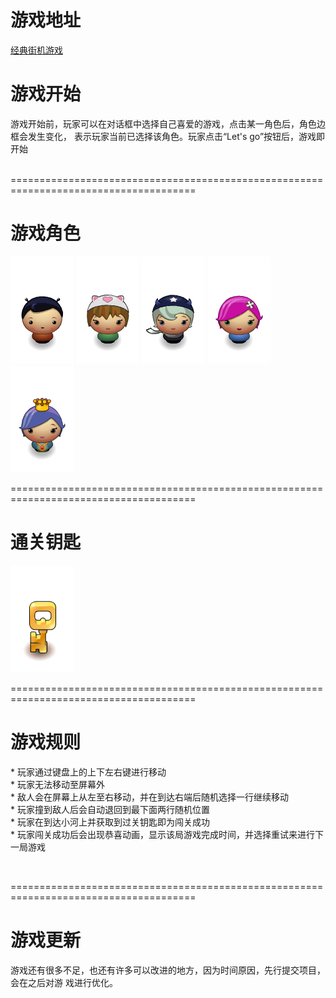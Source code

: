 <h1>游戏地址</h1>
<a href="https://supjoeeeeeey.github.io/Udacity/Project2/index.html">经典街机游戏</a>
<br>
<h1>游戏开始</h1>
<p>
	游戏开始前，玩家可以在对话框中选择自己喜爱的游戏，点击某一角色后，角色边框会发生变化，
	表示玩家当前已选择该角色。玩家点击“Let's go”按钮后，游戏即开始
</p>
<br>
======================================================================================

<h1>游戏角色</h1>

![character](./images/char-boy.png)
![character](./images/char-cat-girl.png)
![character](./images/char-horn-girl.png)
![character](./images/char-pink-girl.png)
![character](./images/char-princess-girl.png)
<br>

======================================================================================

<h1>通关钥匙</h1>

![key](./images/Key.png)
<br>

======================================================================================

<h1>游戏规则</h1>
<p>
	* 玩家通过键盘上的上下左右键进行移动<br>
	* 玩家无法移动至屏幕外<br>
	* 敌人会在屏幕上从左至右移动，并在到达右端后随机选择一行继续移动<br>
	* 玩家撞到敌人后会自动退回到最下面两行随机位置<br>
	* 玩家在到达小河上并获取到过关钥匙即为闯关成功<br>
	* 玩家闯关成功后会出现恭喜动画，显示该局游戏完成时间，并选择重试来进行下一局游戏<br>
</p>
<br>

======================================================================================

<h1>游戏更新</h1>
<p>
	游戏还有很多不足，也还有许多可以改进的地方，因为时间原因，先行提交项目，会在之后对游
	戏进行优化。
</p>